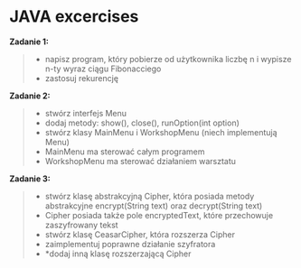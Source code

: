 # JAVA excercises 

 **Zadanie 1:**

> - napisz program, który pobierze od użytkownika liczbę n i wypisze n-ty wyraz ciągu Fibonacciego
> - zastosuj rekurencję


 **Zadanie 2:**

> - stwórz interfejs Menu
> - dodaj metody: show(), close(), runOption(int option)
> - stwórz klasy MainMenu i WorkshopMenu (niech implementują Menu)
> - MainMenu ma sterować całym programem
> - WorkshopMenu ma sterować działaniem warsztatu

  **Zadanie 3:**
  
> - stwórz klasę abstrakcyjną Cipher, która posiada metody abstrakcyjne encrypt(String text) oraz decrypt(String text)
> - Cipher posiada także pole encryptedText, które przechowuje zaszyfrowany tekst
> - stwórz klasę CeasarCipher, która rozszerza Cipher
> - zaimplementuj poprawne działanie szyfratora
> - *dodaj inną klasę rozszerzającą Cipher